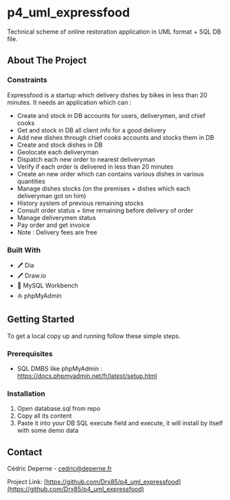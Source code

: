 # p4_uml_expressfood
Technical scheme of online restoration application in UML format + SQL DB file.



## About The Project


### Constraints

Expressfood is a startup which delivery dishes by bikes in less than 20 minutes. It needs an application which can :
* Create and stock in DB accounts for users, deliverymen, and chief cooks
* Get and stock in DB all client info for a good delivery
* Add new dishes through chief cooks accounts and stocks them in DB
* Create and stock dishes in DB
* Geolocate each deliveryman
* Dispatch each new order to nearest deliveryman
* Verify if each order is delivered in less than 20 minutes
* Create an new order which can contains various dishes in various quantities
* Manage dishes stocks (on the premises + dishes which each deliveryman got on him)
* History system of previous remaining stocks
* Consult order status + time remaining before delivery of order
* Manage deliverymen status
* Pay order and get invoice
* Note : Delivery fees are free


### Built With

* 🖊️ Dia
* 🖊️ Draw.io
* 🐬 MySQL Workbench
* ⛵ phpMyAdmin



## Getting Started

To get a local copy up and running follow these simple steps.


### Prerequisites

* SQL DMBS like phpMyAdmin :
https://docs.phpmyadmin.net/fr/latest/setup.html


### Installation
 
1. Open database.sql from repo
2. Copy all its content
3. Paste it into your DB SQL execute field and execute, it will install by itself with some demo data



## Contact

Cédric Deperne - cedric@deperne.fr

Project Link: [https://github.com/Drx85/p4_uml_expressfood](https://github.com/Drx85/p4_uml_expressfood)
